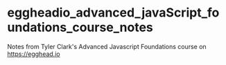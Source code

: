 # eggheadio_advanced_javaScript_foundations_course_notes
Notes from Tyler Clark's Advanced Javascript Foundations course on https://egghead.io
